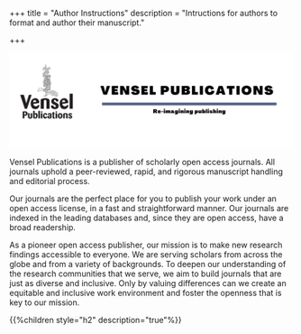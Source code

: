 +++
title = "Author Instructions"
description = "Intructions for authors to format and author their manuscript."

+++

![](static/2022-07-31-11-57-30-docs_header.png)

Vensel Publications is a publisher of scholarly open access journals. All journals uphold a peer-reviewed, rapid, and rigorous manuscript handling and editorial process.

Our journals are the perfect place for you to publish your work under an open access license, in a fast and straightforward manner. Our journals are indexed in the leading databases and, since they are open access, have a broad readership.

As a pioneer open access publisher, our mission is to make new research findings accessible to everyone. We are serving scholars from across the globe and from a variety of backgrounds. To deepen our understanding of the research communities that we serve, we aim to build journals that are just as diverse and inclusive. Only by valuing differences can we create an equitable and inclusive work environment and foster the openness that is key to our mission.

{{%children style="h2" description="true"%}}